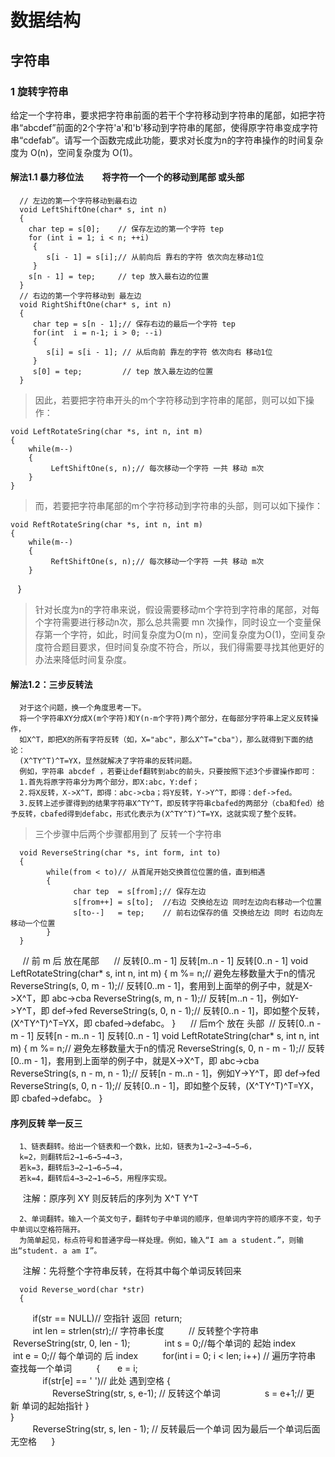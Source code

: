 
# 数据结构

## 字符串

### 1 旋转字符串
给定一个字符串，要求把字符串前面的若干个字符移动到字符串的尾部，如把字符串“abcdef”前面的2个字符'a'和'b'移动到字符串的尾部，使得原字符串变成字符串“cdefab”。请写一个函数完成此功能，要求对长度为n的字符串操作的时间复杂度为 O(n)，空间复杂度为 O(1)。
#### 解法1.1 暴力移位法          将字符一个一个的移动到尾部 或头部
      // 左边的第一个字符移动到最右边
      void LeftShiftOne(char* s, int n)
      {
        char tep = s[0];    // 保存左边的第一个字符 tep
        for (int i = 1; i < n; ++i)
         {
            s[i - 1] = s[i];// 从前向后 靠右的字符 依次向左移动1位
         }
        s[n - 1] = tep;     // tep 放入最右边的位置
      }
      // 右边的第一个字符移动到 最左边
      void RightShiftOne(char* s, int n)
      {
         char tep = s[n - 1];// 保存右边的最后一个字符 tep
         for(int  i = n-1; i > 0; --i)
         {
            s[i] = s[i - 1]; // 从后向前 靠左的字符 依次向右 移动1位
         }
         s[0] = tep;         // tep 放入最左边的位置
      }

> 因此，若要把字符串开头的m个字符移动到字符串的尾部，则可以如下操作：

    void LeftRotateSring(char *s, int n, int m)
    {
        while(m--)
        {
             LeftShiftOne(s, n);// 每次移动一个字符 一共 移动 m次
        }
    }
> 而，若要把字符串尾部的m个字符移动到字符串的头部，则可以如下操作：

    void ReftRotateSring(char *s, int n, int m)
    {
        while(m--)
        {
             ReftShiftOne(s, n);// 每次移动一个字符 一共 移动 m次
        }
    }
> 针对长度为n的字符串来说，假设需要移动m个字符到字符串的尾部，对每个字符需要进行移动n次，那么总共需要 mn 次操作，同时设立一个变量保存第一个字符，如此，时间复杂度为O(m n)，空间复杂度为O(1)，空间复杂度符合题目要求，但时间复杂度不符合，所以，我们得需要寻找其他更好的办法来降低时间复杂度。
#### 解法1.2：三步反转法
      对于这个问题，换一个角度思考一下。
      将一个字符串XY分成X(m个字符)和Y(n-m个字符)两个部分，在每部分字符串上定义反转操作，
      如X^T，即把X的所有字符反转（如，X="abc"，那么X^T="cba"），那么就得到下面的结论：
      (X^TY^T)^T=YX，显然就解决了字符串的反转问题。
      例如，字符串 abcdef ，若要让def翻转到abc的前头，只要按照下述3个步骤操作即可：
      1.首先将原字符串分为两个部分，即X:abc，Y:def；
      2.将X反转，X->X^T，即得：abc->cba；将Y反转，Y->Y^T，即得：def->fed。
      3.反转上述步骤得到的结果字符串X^TY^T，即反转字符串cbafed的两部分（cba和fed）给予反转，cbafed得到defabc，形式化表示为(X^TY^T)^T=YX，这就实现了整个反转。

> 三个步骤中后两个步骤都用到了 反转一个字符串

      void ReverseString(char *s, int form, int to)
      {
            while(from < to)// 从首尾开始交换首位位置的值，直到相遇
            {
                  char tep  = s[from];// 保存左边
                  s[from++] = s[to];  //右边 交换给左边 同时左边向右移动一个位置
                  s[to--]   = tep;    // 前右边保存的值 交换给左边 同时 右边向左移动一个位置
            }
      }
      
      // 前 m 后 放在尾部
      // 反转[0..m - 1] 反转[m..n - 1] 反转[0..n - 1]
      void LeftRotateString(char* s, int n, int m)
      {
      m  %= n;// 避免左移数量大于n的情况
      ReverseString(s, 0, m - 1);// 反转[0..m - 1]，套用到上面举的例子中，就是X->X^T，即 abc->cba
      ReverseString(s, m, n - 1);// 反转[m..n - 1]，例如Y->Y^T，即 def->fed
      ReverseString(s, 0, n - 1);// 反转[0..n - 1]，即如整个反转，(X^TY^T)^T=YX，即 cbafed->defabc。
      }
      // 后m个 放在 头部 
      // 反转[0..n - m - 1] 反转[n - m..n - 1] 反转[0..n - 1]
      void LeftRotateString(char* s, int n, int m)
      {
      m  %= n;// 避免左移数量大于n的情况
      ReverseString(s, 0, n - m - 1);// 反转[0..m - 1]，套用到上面举的例子中，就是X->X^T，即 abc->cba
      ReverseString(s, n - m, n - 1);// 反转[n - m..n - 1]，例如Y->Y^T，即 def->fed
      ReverseString(s, 0, n - 1);// 反转[0..n - 1]，即如整个反转，(X^TY^T)^T=YX，即 cbafed->defabc。
      }

#### 序列反转 举一反三
      1、链表翻转。给出一个链表和一个数k，比如，链表为1→2→3→4→5→6，
      k=2，则翻转后2→1→6→5→4→3，
      若k=3，翻转后3→2→1→6→5→4，
      若k=4，翻转后4→3→2→1→6→5，用程序实现。
      注解：原序列 XY 则反转后的序列为 X^T Y^T

      2、单词翻转。输入一个英文句子，翻转句子中单词的顺序，但单词内字符的顺序不变，句子中单词以空格符隔开。
      为简单起见，标点符号和普通字母一样处理。例如，输入“I am a student.”，则输出“student. a am I”。
      注解：先将整个字符串反转，在将其中每个单词反转回来
      
      void Reverse_word(char *str)      
      {      
          if(str == NULL)// 空指针 返回 
              return;      
          int len = strlen(str);// 字符串长度
          // 反转整个字符串
          ReverseString(str, 0, len - 1);    
          int s = 0;//每个单词的 起始 index
          int e = 0;// 每个单词的 后 index
          for(int i = 0; i < len; i++) // 遍历字符串 查找每一个单词
          {       
              e = i;      
              if(str[e] == ' ')// 此处 遇到空格 
              {      
                  ReverseString(str, s, e-1); // 反转这个单词 
                  s = e+1;// 更新 单词的起始指针 
              }      
          }    
          ReverseString(str, s, len - 1);  // 反转最后一个单词 因为最后一个单词后面无空格
      }  








